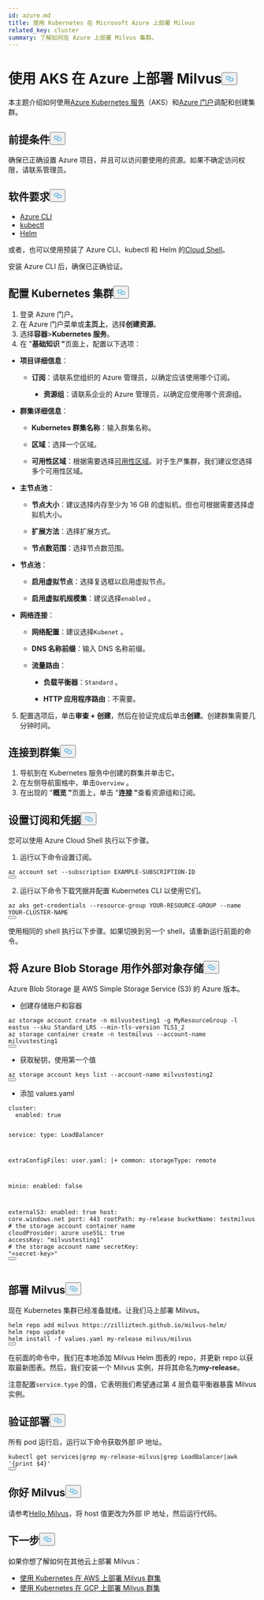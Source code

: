 ```yaml
---
id: azure.md
title: 使用 Kubernetes 在 Microsoft Azure 上部署 Milvus
related_key: cluster
summary: 了解如何在 Azure 上部署 Milvus 集群。
---
```


<h1 id="Deploy-Milvus-on-Azure-with-AKS" class="common-anchor-header">使用 AKS 在 Azure 上部署 Milvus<button data-href="#Deploy-Milvus-on-Azure-with-AKS" class="anchor-icon" translate="no">
      <svg translate="no"
        aria-hidden="true"
        focusable="false"
        height="20"
        version="1.1"
        viewBox="0 0 16 16"
        width="16"
      >
        <path
          fill="#0092E4"
          fill-rule="evenodd"
          d="M4 9h1v1H4c-1.5 0-3-1.69-3-3.5S2.55 3 4 3h4c1.45 0 3 1.69 3 3.5 0 1.41-.91 2.72-2 3.25V8.59c.58-.45 1-1.27 1-2.09C10 5.22 8.98 4 8 4H4c-.98 0-2 1.22-2 2.5S3 9 4 9zm9-3h-1v1h1c1 0 2 1.22 2 2.5S13.98 12 13 12H9c-.98 0-2-1.22-2-2.5 0-.83.42-1.64 1-2.09V6.25c-1.09.53-2 1.84-2 3.25C6 11.31 7.55 13 9 13h4c1.45 0 3-1.69 3-3.5S14.5 6 13 6z"
        ></path>
      </svg>
    </button></h1><p>本主题介绍如何使用<a href="https://azure.microsoft.com/en-us/services/kubernetes-service/#overview">Azure Kubernetes 服务</a>（AKS）和<a href="https://portal.azure.com">Azure 门户</a>调配和创建集群。</p>
<h2 id="Prerequisites" class="common-anchor-header">前提条件<button data-href="#Prerequisites" class="anchor-icon" translate="no">
      <svg translate="no"
        aria-hidden="true"
        focusable="false"
        height="20"
        version="1.1"
        viewBox="0 0 16 16"
        width="16"
      >
        <path
          fill="#0092E4"
          fill-rule="evenodd"
          d="M4 9h1v1H4c-1.5 0-3-1.69-3-3.5S2.55 3 4 3h4c1.45 0 3 1.69 3 3.5 0 1.41-.91 2.72-2 3.25V8.59c.58-.45 1-1.27 1-2.09C10 5.22 8.98 4 8 4H4c-.98 0-2 1.22-2 2.5S3 9 4 9zm9-3h-1v1h1c1 0 2 1.22 2 2.5S13.98 12 13 12H9c-.98 0-2-1.22-2-2.5 0-.83.42-1.64 1-2.09V6.25c-1.09.53-2 1.84-2 3.25C6 11.31 7.55 13 9 13h4c1.45 0 3-1.69 3-3.5S14.5 6 13 6z"
        ></path>
      </svg>
    </button></h2><p>确保已正确设置 Azure 项目，并且可以访问要使用的资源。如果不确定访问权限，请联系管理员。</p>
<h2 id="Software-requirements" class="common-anchor-header">软件要求<button data-href="#Software-requirements" class="anchor-icon" translate="no">
      <svg translate="no"
        aria-hidden="true"
        focusable="false"
        height="20"
        version="1.1"
        viewBox="0 0 16 16"
        width="16"
      >
        <path
          fill="#0092E4"
          fill-rule="evenodd"
          d="M4 9h1v1H4c-1.5 0-3-1.69-3-3.5S2.55 3 4 3h4c1.45 0 3 1.69 3 3.5 0 1.41-.91 2.72-2 3.25V8.59c.58-.45 1-1.27 1-2.09C10 5.22 8.98 4 8 4H4c-.98 0-2 1.22-2 2.5S3 9 4 9zm9-3h-1v1h1c1 0 2 1.22 2 2.5S13.98 12 13 12H9c-.98 0-2-1.22-2-2.5 0-.83.42-1.64 1-2.09V6.25c-1.09.53-2 1.84-2 3.25C6 11.31 7.55 13 9 13h4c1.45 0 3-1.69 3-3.5S14.5 6 13 6z"
        ></path>
      </svg>
    </button></h2><ul>
<li><a href="https://docs.microsoft.com/en-us/cli/azure/install-azure-cli#install">Azure CLI</a></li>
<li><a href="https://kubernetes.io/docs/tasks/tools/">kubectl</a></li>
<li><a href="https://helm.sh/docs/intro/install/">Helm</a></li>
</ul>
<p>或者，也可以使用预装了 Azure CLI、kubectl 和 Helm 的<a href="https://learn.microsoft.com/en-us/azure/cloud-shell/overview">Cloud Shell</a>。</p>
<div class="alert note">安装 Azure CLI 后，确保已正确验证。 </div>
<h2 id="Provision-a-Kubernetes-cluster" class="common-anchor-header">配置 Kubernetes 集群<button data-href="#Provision-a-Kubernetes-cluster" class="anchor-icon" translate="no">
      <svg translate="no"
        aria-hidden="true"
        focusable="false"
        height="20"
        version="1.1"
        viewBox="0 0 16 16"
        width="16"
      >
        <path
          fill="#0092E4"
          fill-rule="evenodd"
          d="M4 9h1v1H4c-1.5 0-3-1.69-3-3.5S2.55 3 4 3h4c1.45 0 3 1.69 3 3.5 0 1.41-.91 2.72-2 3.25V8.59c.58-.45 1-1.27 1-2.09C10 5.22 8.98 4 8 4H4c-.98 0-2 1.22-2 2.5S3 9 4 9zm9-3h-1v1h1c1 0 2 1.22 2 2.5S13.98 12 13 12H9c-.98 0-2-1.22-2-2.5 0-.83.42-1.64 1-2.09V6.25c-1.09.53-2 1.84-2 3.25C6 11.31 7.55 13 9 13h4c1.45 0 3-1.69 3-3.5S14.5 6 13 6z"
        ></path>
      </svg>
    </button></h2><ol>
<li>登录 Azure 门户。</li>
<li>在 Azure 门户菜单或<strong>主页上</strong>，选择<strong>创建资源</strong>。</li>
<li>选择<strong>容器</strong>&gt;<strong>Kubernetes 服务</strong>。</li>
<li>在 "<strong>基础知识 "</strong>页面上，配置以下选项：</li>
</ol>
<ul>
<li><p><strong>项目详细信息</strong>：</p>
<ul>
<li><p><strong>订阅</strong>：请联系您组织的 Azure 管理员，以确定应该使用哪个订阅。</p>
<ul>
<li><strong>资源组</strong>：请联系企业的 Azure 管理员，以确定应使用哪个资源组。</li>
</ul></li>
</ul></li>
<li><p><strong>群集详细信息</strong>：</p>
<ul>
<li><p><strong>Kubernetes 群集名称</strong>：输入群集名称。</p></li>
<li><p><strong>区域</strong>：选择一个区域。</p></li>
<li><p><strong>可用性区域</strong>：根据需要选择<a href="https://docs.microsoft.com/en-us/azure/aks/availability-zones#overview-of-availability-zones-for-aks-clusters">可用性区域</a>。对于生产集群，我们建议您选择多个可用性区域。</p></li>
</ul></li>
<li><p><strong>主节点池</strong>：</p>
<ul>
<li><p><strong>节点大小</strong>：建议选择内存至少为 16 GB 的虚拟机，但也可根据需要选择虚拟机大小。</p></li>
<li><p><strong>扩展方法</strong>：选择扩展方式。</p></li>
<li><p><strong>节点数范围</strong>：选择节点数范围。</p></li>
</ul></li>
<li><p><strong>节点池</strong>：</p>
<ul>
<li><p><strong>启用虚拟节点</strong>：选择复选框以启用虚拟节点。</p></li>
<li><p><strong>启用虚拟机规模集</strong>：建议选择<code translate="no">enabled</code> 。</p></li>
</ul></li>
<li><p><strong>网络连接</strong>：</p>
<ul>
<li><p><strong>网络配置</strong>：建议选择<code translate="no">Kubenet</code> 。</p></li>
<li><p><strong>DNS 名称前缀</strong>：输入 DNS 名称前缀。</p></li>
<li><p><strong>流量路由</strong>：</p>
<ul>
<li><p><strong>负载平衡器</strong>：<code translate="no">Standard</code> 。</p></li>
<li><p><strong>HTTP 应用程序路由</strong>：不需要。</p></li>
</ul></li>
</ul></li>
</ul>
<ol start="5">
<li>配置选项后，单击<strong>审查 + 创建</strong>，然后在验证完成后单击<strong>创建</strong>。创建群集需要几分钟时间。</li>
</ol>
<h2 id="Connect-to-the-cluster" class="common-anchor-header">连接到群集<button data-href="#Connect-to-the-cluster" class="anchor-icon" translate="no">
      <svg translate="no"
        aria-hidden="true"
        focusable="false"
        height="20"
        version="1.1"
        viewBox="0 0 16 16"
        width="16"
      >
        <path
          fill="#0092E4"
          fill-rule="evenodd"
          d="M4 9h1v1H4c-1.5 0-3-1.69-3-3.5S2.55 3 4 3h4c1.45 0 3 1.69 3 3.5 0 1.41-.91 2.72-2 3.25V8.59c.58-.45 1-1.27 1-2.09C10 5.22 8.98 4 8 4H4c-.98 0-2 1.22-2 2.5S3 9 4 9zm9-3h-1v1h1c1 0 2 1.22 2 2.5S13.98 12 13 12H9c-.98 0-2-1.22-2-2.5 0-.83.42-1.64 1-2.09V6.25c-1.09.53-2 1.84-2 3.25C6 11.31 7.55 13 9 13h4c1.45 0 3-1.69 3-3.5S14.5 6 13 6z"
        ></path>
      </svg>
    </button></h2><ol>
<li>导航到在 Kubernetes 服务中创建的群集并单击它。</li>
<li>在左侧导航窗格中，单击<code translate="no">Overview</code> 。</li>
<li>在出现的 "<strong>概览 "</strong>页面上，单击 "<strong>连接 "</strong>查看资源组和订阅。</li>
</ol>
<h2 id="Set-a-subscription-and-credentials" class="common-anchor-header">设置订阅和凭据<button data-href="#Set-a-subscription-and-credentials" class="anchor-icon" translate="no">
      <svg translate="no"
        aria-hidden="true"
        focusable="false"
        height="20"
        version="1.1"
        viewBox="0 0 16 16"
        width="16"
      >
        <path
          fill="#0092E4"
          fill-rule="evenodd"
          d="M4 9h1v1H4c-1.5 0-3-1.69-3-3.5S2.55 3 4 3h4c1.45 0 3 1.69 3 3.5 0 1.41-.91 2.72-2 3.25V8.59c.58-.45 1-1.27 1-2.09C10 5.22 8.98 4 8 4H4c-.98 0-2 1.22-2 2.5S3 9 4 9zm9-3h-1v1h1c1 0 2 1.22 2 2.5S13.98 12 13 12H9c-.98 0-2-1.22-2-2.5 0-.83.42-1.64 1-2.09V6.25c-1.09.53-2 1.84-2 3.25C6 11.31 7.55 13 9 13h4c1.45 0 3-1.69 3-3.5S14.5 6 13 6z"
        ></path>
      </svg>
    </button></h2><div class="alert note">您可以使用 Azure Cloud Shell 执行以下步骤。</div>
<ol>
<li>运行以下命令设置订阅。</li>
</ol>
<pre><code translate="no" class="language-shell">az account <span class="hljs-built_in">set</span> --subscription EXAMPLE-SUBSCRIPTION-ID
<button class="copy-code-btn"></button></code></pre>
<ol start="2">
<li>运行以下命令下载凭据并配置 Kubernetes CLI 以使用它们。</li>
</ol>
<pre><code translate="no" class="language-shell">az aks <span class="hljs-keyword">get</span>-credentials --resource-<span class="hljs-keyword">group</span> YOUR-RESOURCE-GROUP --name YOUR-CLUSTER-NAME
<button class="copy-code-btn"></button></code></pre>
<div class="alert note">
使用相同的 shell 执行以下步骤。如果切换到另一个 shell，请重新运行前面的命令。</div>
<h2 id="Using-Azure-Blob-Storage-as-external-object-storage" class="common-anchor-header">将 Azure Blob Storage 用作外部对象存储<button data-href="#Using-Azure-Blob-Storage-as-external-object-storage" class="anchor-icon" translate="no">
      <svg translate="no"
        aria-hidden="true"
        focusable="false"
        height="20"
        version="1.1"
        viewBox="0 0 16 16"
        width="16"
      >
        <path
          fill="#0092E4"
          fill-rule="evenodd"
          d="M4 9h1v1H4c-1.5 0-3-1.69-3-3.5S2.55 3 4 3h4c1.45 0 3 1.69 3 3.5 0 1.41-.91 2.72-2 3.25V8.59c.58-.45 1-1.27 1-2.09C10 5.22 8.98 4 8 4H4c-.98 0-2 1.22-2 2.5S3 9 4 9zm9-3h-1v1h1c1 0 2 1.22 2 2.5S13.98 12 13 12H9c-.98 0-2-1.22-2-2.5 0-.83.42-1.64 1-2.09V6.25c-1.09.53-2 1.84-2 3.25C6 11.31 7.55 13 9 13h4c1.45 0 3-1.69 3-3.5S14.5 6 13 6z"
        ></path>
      </svg>
    </button></h2><p>Azure Blob Storage 是 AWS Simple Storage Service (S3) 的 Azure 版本。</p>
<ul>
<li>创建存储账户和容器</li>
</ul>
<pre><code translate="no" class="language-bash">az storage account create -n milvustesting1 -g MyResourceGroup -l eastus --sku Standard_LRS --<span class="hljs-built_in">min</span>-tls-version TLS1_2
az storage container create -n testmilvus --account-name milvustesting1
<button class="copy-code-btn"></button></code></pre>
<ul>
<li>获取秘钥，使用第一个值</li>
</ul>
<pre><code translate="no" class="language-bash">az storage account keys list --account-name milvustesting2
<button class="copy-code-btn"></button></code></pre>
<ul>
<li>添加 values.yaml</li>
</ul>
<pre><code translate="no" class="language-yaml">cluster:
  enabled: <span class="hljs-literal">true</span>

service:
<span class="hljs-built_in">type</span>: LoadBalancer

extraConfigFiles:
user.yaml: |+
common:
storageType: remote

minio:
enabled: <span class="hljs-literal">false</span>

externalS3:
enabled: <span class="hljs-literal">true</span>
host: core.windows.net
port: 443
rootPath: my-release
bucketName: testmilvus <span class="hljs-comment"># the storage account container name</span>
cloudProvider: azure
useSSL: <span class="hljs-literal">true</span>
accessKey: <span class="hljs-string">&quot;milvustesting1&quot;</span> <span class="hljs-comment"># the storage account name</span>
secretKey: <span class="hljs-string">&quot;&lt;secret-key&gt;&quot;</span>
<button class="copy-code-btn"></button></code></pre>

<h2 id="Deploy-Milvus" class="common-anchor-header">部署 Milvus<button data-href="#Deploy-Milvus" class="anchor-icon" translate="no">
      <svg translate="no"
        aria-hidden="true"
        focusable="false"
        height="20"
        version="1.1"
        viewBox="0 0 16 16"
        width="16"
      >
        <path
          fill="#0092E4"
          fill-rule="evenodd"
          d="M4 9h1v1H4c-1.5 0-3-1.69-3-3.5S2.55 3 4 3h4c1.45 0 3 1.69 3 3.5 0 1.41-.91 2.72-2 3.25V8.59c.58-.45 1-1.27 1-2.09C10 5.22 8.98 4 8 4H4c-.98 0-2 1.22-2 2.5S3 9 4 9zm9-3h-1v1h1c1 0 2 1.22 2 2.5S13.98 12 13 12H9c-.98 0-2-1.22-2-2.5 0-.83.42-1.64 1-2.09V6.25c-1.09.53-2 1.84-2 3.25C6 11.31 7.55 13 9 13h4c1.45 0 3-1.69 3-3.5S14.5 6 13 6z"
        ></path>
      </svg>
    </button></h2><p>现在 Kubernetes 集群已经准备就绪。让我们马上部署 Milvus。</p>
<pre><code translate="no" class="language-bash">helm repo add milvus https://zilliztech.github.io/milvus-helm/
helm repo update
helm install -f values.yaml my-release milvus/milvus
<button class="copy-code-btn"></button></code></pre>
<p>在前面的命令中，我们在本地添加 Milvus Helm 图表的 repo，并更新 repo 以获取最新图表。然后，我们安装一个 Milvus 实例，并将其命名为<strong>my-release</strong>。</p>
<p>注意配置<code translate="no">service.type</code> 的值，它表明我们希望通过第 4 层负载平衡器暴露 Milvus 实例。</p>
<h2 id="Verify-the-deployment" class="common-anchor-header">验证部署<button data-href="#Verify-the-deployment" class="anchor-icon" translate="no">
      <svg translate="no"
        aria-hidden="true"
        focusable="false"
        height="20"
        version="1.1"
        viewBox="0 0 16 16"
        width="16"
      >
        <path
          fill="#0092E4"
          fill-rule="evenodd"
          d="M4 9h1v1H4c-1.5 0-3-1.69-3-3.5S2.55 3 4 3h4c1.45 0 3 1.69 3 3.5 0 1.41-.91 2.72-2 3.25V8.59c.58-.45 1-1.27 1-2.09C10 5.22 8.98 4 8 4H4c-.98 0-2 1.22-2 2.5S3 9 4 9zm9-3h-1v1h1c1 0 2 1.22 2 2.5S13.98 12 13 12H9c-.98 0-2-1.22-2-2.5 0-.83.42-1.64 1-2.09V6.25c-1.09.53-2 1.84-2 3.25C6 11.31 7.55 13 9 13h4c1.45 0 3-1.69 3-3.5S14.5 6 13 6z"
        ></path>
      </svg>
    </button></h2><p>所有 pod 运行后，运行以下命令获取外部 IP 地址。</p>
<pre><code translate="no" class="language-bash">kubectl <span class="hljs-keyword">get</span> services|grep my-release-milvus|grep LoadBalancer|awk <span class="hljs-string">&#x27;{print $4}&#x27;</span>
<button class="copy-code-btn"></button></code></pre>
<h2 id="Hello-Milvus" class="common-anchor-header">你好 Milvus<button data-href="#Hello-Milvus" class="anchor-icon" translate="no">
      <svg translate="no"
        aria-hidden="true"
        focusable="false"
        height="20"
        version="1.1"
        viewBox="0 0 16 16"
        width="16"
      >
        <path
          fill="#0092E4"
          fill-rule="evenodd"
          d="M4 9h1v1H4c-1.5 0-3-1.69-3-3.5S2.55 3 4 3h4c1.45 0 3 1.69 3 3.5 0 1.41-.91 2.72-2 3.25V8.59c.58-.45 1-1.27 1-2.09C10 5.22 8.98 4 8 4H4c-.98 0-2 1.22-2 2.5S3 9 4 9zm9-3h-1v1h1c1 0 2 1.22 2 2.5S13.98 12 13 12H9c-.98 0-2-1.22-2-2.5 0-.83.42-1.64 1-2.09V6.25c-1.09.53-2 1.84-2 3.25C6 11.31 7.55 13 9 13h4c1.45 0 3-1.69 3-3.5S14.5 6 13 6z"
        ></path>
      </svg>
    </button></h2><p>请参考<a href="https://milvus.io/docs/v2.3.x/example_code.md">Hello Milvus</a>，将 host 值更改为外部 IP 地址，然后运行代码。</p>
<h2 id="Whats-next" class="common-anchor-header">下一步<button data-href="#Whats-next" class="anchor-icon" translate="no">
      <svg translate="no"
        aria-hidden="true"
        focusable="false"
        height="20"
        version="1.1"
        viewBox="0 0 16 16"
        width="16"
      >
        <path
          fill="#0092E4"
          fill-rule="evenodd"
          d="M4 9h1v1H4c-1.5 0-3-1.69-3-3.5S2.55 3 4 3h4c1.45 0 3 1.69 3 3.5 0 1.41-.91 2.72-2 3.25V8.59c.58-.45 1-1.27 1-2.09C10 5.22 8.98 4 8 4H4c-.98 0-2 1.22-2 2.5S3 9 4 9zm9-3h-1v1h1c1 0 2 1.22 2 2.5S13.98 12 13 12H9c-.98 0-2-1.22-2-2.5 0-.83.42-1.64 1-2.09V6.25c-1.09.53-2 1.84-2 3.25C6 11.31 7.55 13 9 13h4c1.45 0 3-1.69 3-3.5S14.5 6 13 6z"
        ></path>
      </svg>
    </button></h2><p>如果你想了解如何在其他云上部署 Milvus：</p>
<ul>
<li><a href="/docs/zh/v2.5.x/eks.md">使用 Kubernetes 在 AWS 上部署 Milvus 群集</a></li>
<li><a href="/docs/zh/v2.5.x/gcp.md">使用 Kubernetes 在 GCP 上部署 Milvus 群集</a></li>
</ul>
